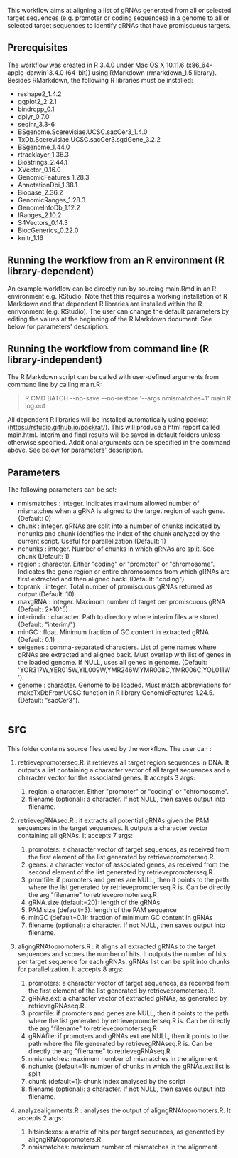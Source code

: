 This workflow aims at aligning a list of gRNAs generated from all or selected target sequences
(e.g. promoter or coding sequences) in a genome to all or selected 
target sequences to identify gRNAs that have promiscuous targets.

## Prerequisites
The workflow was created in R 3.4.0 under Mac OS X 10.11.6 (x86_64-apple-darwin13.4.0 (64-bit))
using RMarkdown (rmarkdown_1.5 library). 
Besides RMarkdown, the following R libraries must be installed:
* reshape2_1.4.2                             
* ggplot2_2.2.1                              
* bindrcpp_0.1                               
* dplyr_0.7.0                                
* seqinr_3.3-6                               
* BSgenome.Scerevisiae.UCSC.sacCer3_1.4.0    
* TxDb.Scerevisiae.UCSC.sacCer3.sgdGene_3.2.2
* BSgenome_1.44.0                            
* rtracklayer_1.36.3                         
* Biostrings_2.44.1                          
* XVector_0.16.0                             
* GenomicFeatures_1.28.3                     
* AnnotationDbi_1.38.1                       
* Biobase_2.36.2                             
* GenomicRanges_1.28.3                       
* GenomeInfoDb_1.12.2                        
* IRanges_2.10.2                             
* S4Vectors_0.14.3                           
* BiocGenerics_0.22.0                        
* knitr_1.16   

## Running the workflow from an R environment (R library-dependent)
An example workflow can be directly run by sourcing main.Rmd in an R environment e.g. RStudio. 
Note that this requires a working installation of R Markdown and that dependent R libraries
are installed within the R enrivonment (e.g. RStudio). The user can change the default parameters
by editing the values at the beginning of the R Markdown document. See below for parameters' description.

## Running the workflow from command line (R library-independent)
The R Markdown script can be called with user-defined arguments from command line by calling main.R:

> R CMD BATCH --no-save --no-restore '--args nmismatches=1' main.R log.out

All dependent R libraries will be installed automatically using packrat (https://rstudio.github.io/packrat/).
This will produce a html report called main.html. Interim and final results will be saved in default folders unless
otherwise specified. Additional arguments can be specified in the command above. See below for parameters' description.

## Parameters
The following parameters can be set:
*  nmismatches : integer. Indicates maximum allowed number of mismatches when a gRNA is aligned
to the target region of each gene. (Default: 0)
*  chunk       : integer. gRNAs are split into a number of chunks indicated by nchunks and chunk identifies
the index of the chunk analyzed by the current script. Useful for parallelization (Default: 1)
*  nchunks     : integer. Number of chunks in which gRNAs are split. See chunk (Default: 1)
*  region      : character. Either "coding" or "promoter" or "chromosome". Indicates the gene region or entire chromosomes from which gRNAs are first
extracted and then aligned back. (Default: "coding")
*  toprank     : integer. Total number of promiscuous gRNAs returned as output (Default: 10)
*  maxgRNA     : integer. Maximum number of target per promiscuous gRNA (Default: 2*10^5)
*  interimdir  : character. Path to directory where interim files are stored (Default: "interim/")
*  minGC       : float. Minimum fraction of GC content in extracted gRNA (Default: 0.1)
*  selgenes    : comma-separated characters. List of gene names where gRNAs are extracted and aligned back. Must 
overlap with list of genes in the loaded genome. If NULL, uses all genes in genome. (Default: 'YOR317W,YER015W,YIL009W,YMR246W,YMR008C,YMR006C,YOL011W').
*  genome      : character. Genome to be loaded. Must match abbreviations for makeTxDbFromUCSC function in R library 
GenomicFeatures 1.24.5. (Default: "sacCer3").

# src

This folder contains source files used by the workflow. The user can :

1. retrievepromoterseq.R: it retrieves all target region sequences in DNA. It outputs a list containing
a character vector of all target sequences and a character vector for the associated genes.
It accepts 3 args:
	1. region: a character. Either "promoter" or "coding" or "chromosome".
	2. filename (optional): a character. If not NULL, then saves output into filename.

2. retrievegRNAseq.R : it extracts all potential gRNAs given the PAM sequences in the target sequences.
It outputs a character vector containing all gRNAs. 
It accepts 7 args:
	1. promoters: a character vector of target sequences, as received from the first element of the list generated by retrievepromoterseq.R.
	2. genes:  a character vector of associated genes, as received from the second element of the list generated by retrievepromoterseq.R.
	3. promfile:  if promoters and genes are NULL, then it points to the path where the list generated by retrievepromoterseq.R is. Can be directly the arg "filename" to retrievepromoterseq.R
	4. gRNA.size (default=20): length of the gRNAs
	5. PAM.size (default=3): length of the PAM sequence
	6. minGC (default=0.1): fraction of minimum GC content in gRNAs
	7. filename (optional): a character. If not NULL, then saves output into filename.

3. aligngRNAtopromoters.R : it aligns all extracted gRNAs to the target sequences and scores the number of hits.
It outputs the number of hits per target sequence for each gRNAs. gRNAs list can be split into chunks for parallelization.
It accepts 8 args:
	1. promoters: a character vector of target sequences, as received from the first element of the list generated by retrievepromoterseq.R.
	2. gRNAs.ext: a character vector of extracted gRNAs, as generated by retrievegRNAseq.R.
	3. promfile: if promoters and genes are NULL, then it points to the path where the list generated by retrievepromoterseq.R is. Can be directly the arg "filename" to retrievepromoterseq.R
	4. gRNAfile: if promoters and gRNAs.ext are NULL, then it points to the path where the file generated by retrievegRNAseq.R is. Can be directly the arg "filename" to retrievegRNAseq.R
	5. nmismatches: maximum number of mismatches in the alignment
	6. nchunks (default=1): number of chunks in which the gRNAs.ext list is split
	7. chunk (default=1): chunk index analysed by the script
	8. filename (optional): a character. If not NULL, then saves output into filename.

4. analyzealignments.R : analyses the output of aligngRNAtopromoters.R.
It accepts 2 args:
	1. hitsindexes: a matrix of hits per target sequences, as generated by aligngRNAtopromoters.R.
	2. nmismatches: maximum number of mismatches in the alignment


